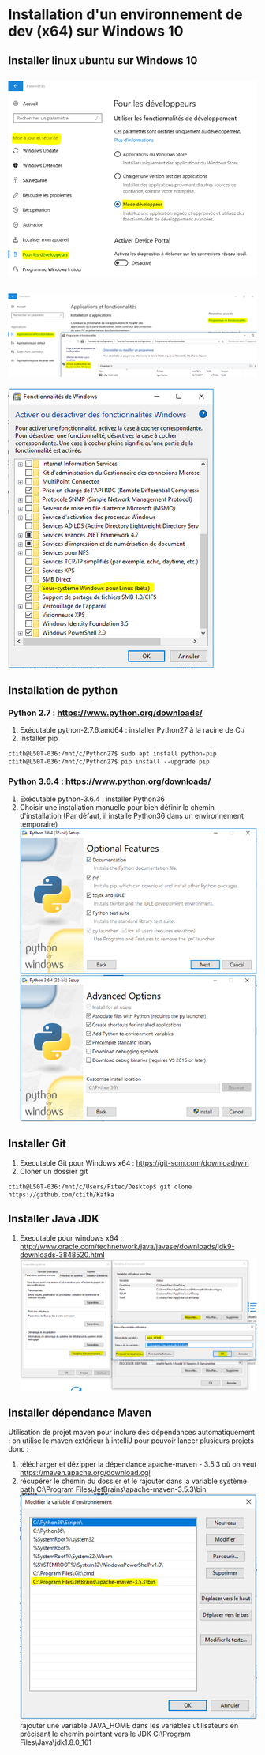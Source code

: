 # Installation d'un environnement de dev (x64) sur Windows 10

## Installer linux ubuntu sur Windows 10
![](https://github.com/ctith/Install_ENV_from_scratch/blob/master/Env_screenshot/01.PNG?raw=true)
---------
![](https://github.com/ctith/Install_ENV_from_scratch/blob/master/Env_screenshot/02.PNG?raw=true)
-------------
![](https://github.com/ctith/Install_ENV_from_scratch/blob/master/Env_screenshot/03.PNG?raw=true)

## Installation de python

### Python 2.7 : https://www.python.org/downloads/
1. Exécutable python-2.7.6.amd64 : installer Python27 à la racine de C:/ 
2. Installer pip
```shell
ctith@L50T-036:/mnt/c/Python27$ sudo apt install python-pip
ctith@L50T-036:/mnt/c/Python27$ pip install --upgrade pip
```

### Python 3.6.4 : https://www.python.org/downloads/
1. Exécutable python-3.6.4 : installer Python36
2. Choisir une installation manuelle pour bien définir le chemin d'installation 
(Par défaut, il installe Python36 dans un environnement temporaire)
![](https://github.com/ctith/Install_ENV_from_scratch/blob/master/Env_screenshot/py01.PNG?raw=true)
![](https://github.com/ctith/Install_ENV_from_scratch/blob/master/Env_screenshot/py02.PNG?raw=true)

## Installer Git
1. Executable Git pour Windows x64 : https://git-scm.com/download/win
2. Cloner un dossier git
```shell
ctith@L50T-036:/mnt/c/Users/Fitec/Desktop$ git clone https://github.com/ctith/Kafka
```

## Installer Java JDK
1. Executable pour windows x64 : http://www.oracle.com/technetwork/java/javase/downloads/jdk9-downloads-3848520.html
![](https://github.com/ctith/Install_ENV_from_scratch/blob/master/Env_screenshot/env01.PNG?raw=true)

## Installer dépendance Maven
Utilisation de projet maven pour inclure des dépendances automatiquement : 
on utilise le maven extérieur à intelliJ pour pouvoir lancer plusieurs projets donc :
1. télécharger et dézipper la dépendance apache-maven - 3.5.3 où on veut https://maven.apache.org/download.cgi
2. récupérer le chemin du dossier et le rajouter dans la variable système path C:\Program Files\JetBrains\apache-maven-3.5.3\bin
![](https://github.com/ctith/Install_ENV_from_scratch/blob/master/Env_screenshot/env02.PNG?raw=true)
rajouter une variable JAVA_HOME dans les variables utilisateurs en précisant le chemin pointant vers le JDK C:\Program Files\Java\jdk1.8.0_161
